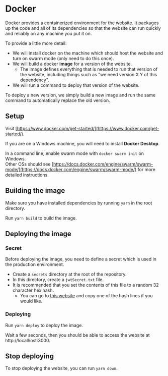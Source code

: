 # Docker

Docker provides a containerized environment for the website.
It packages up the code and all of its dependencies so that the website can run quickly and reliably on any machine you put it on.

To provide a little more detail:

- We will install docker on the machine which should host the website and turn on swarm mode (only need to do this once).
- We will build a docker **image** for a version of the website.
  - The image defines everything that is needed to run that version of the website, including things such as "we need version X.Y of this dependency".
- We will run a command to deploy that version of the website.

To deploy a new version, we simply build a new image and run the same command to automatically replace the old version.

## Setup

Visit [https://www.docker.com/get-started/](https://www.docker.com/get-started/).

If you are on a Windows machine, you will need to install **Docker Desktop**.

In a command line, enable swarm mode with `docker swarm init` on Windows.<br>
Other OSs should see [https://docs.docker.com/engine/swarm/swarm-mode/](https://docs.docker.com/engine/swarm/swarm-mode/) for more detailed instructions.

## Building the image

Make sure you have installed dependencies by running `yarn` in the root directory.

Run `yarn build` to build the image.

## Deploying the image

### Secret

Before deploying the image, you need to define a secret which is used in the production environment.

- Create a `secrets` directory at the root of the repository.
- In this directory, create a `jwtSecret.txt` file.
- It is recommended that you set the contents of this file to a random 32 character hex hash.
  - You can go to [this website](https://onlinehashtools.com/generate-random-md5-hash) and copy one of the hash lines if you would like.

### Deploying

Run `yarn deploy` to deploy the image.

Wait a few seconds, then you should be able to access the website at http://localhost:3000.

## Stop deploying

To stop deploying the website, you can run `yarn down`.
